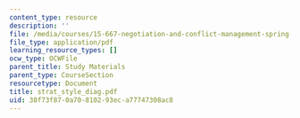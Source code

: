```yaml
---
content_type: resource
description: ''
file: /media/courses/15-667-negotiation-and-conflict-management-spring-2001/38f73f870a70810293eca77747308ac8_strat_style_diag.pdf
file_type: application/pdf
learning_resource_types: []
ocw_type: OCWFile
parent_title: Study Materials
parent_type: CourseSection
resourcetype: Document
title: strat_style_diag.pdf
uid: 38f73f87-0a70-8102-93ec-a77747308ac8
---
```


